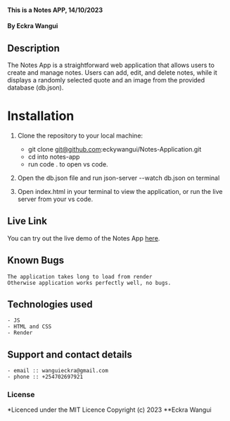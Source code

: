 
#### This is a Notes APP, 14/10/2023

 #### **By Eckra Wangui**

## Description

The Notes App is a straightforward web application that allows users to create and manage notes. Users can add, edit, and delete notes, while it displays a randomly selected quote and an image from the provided database (db.json).

# Installation

1. Clone the repository to your local machine:

   - git clone git@github.com:eckywangui/Notes-Application.git
   - cd into notes-app
   - run code . to open vs code.
2. Open the db.json file and run json-server --watch db.json on terminal
 
3. Open index.html in your terminal to view the application, or run the live server from your vs code.

## Live Link

You can try out the live demo of the Notes App [here](https://eckywangui.github.io/Notes-Application//).

## Known Bugs
    The application takes long to load from render
    Otherwise application works perfectly well, no bugs.

## Technologies used
    - JS
    - HTML and CSS
    - Render
  

## Support and contact details
    - email :: wanguieckra@gmail.com
    - phone :: +254702697921

### License
*Licenced under the MIT Licence
Copyright (c) 2023 **Eckra Wangui